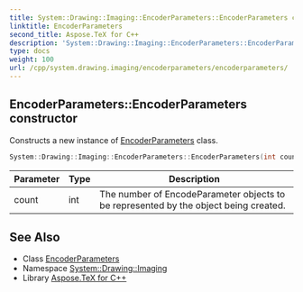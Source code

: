```yaml
---
title: System::Drawing::Imaging::EncoderParameters::EncoderParameters constructor
linktitle: EncoderParameters
second_title: Aspose.TeX for C++
description: 'System::Drawing::Imaging::EncoderParameters::EncoderParameters constructor. Constructs a new instance of EncoderParameters class in C++.'
type: docs
weight: 100
url: /cpp/system.drawing.imaging/encoderparameters/encoderparameters/
---
```

## EncoderParameters::EncoderParameters constructor


Constructs a new instance of [EncoderParameters](../) class.

```cpp
System::Drawing::Imaging::EncoderParameters::EncoderParameters(int count=1)
```


| Parameter | Type | Description |
| --- | --- | --- |
| count | int | The number of EncodeParameter objects to be represented by the object being created. |

## See Also

* Class [EncoderParameters](../)
* Namespace [System::Drawing::Imaging](../../)
* Library [Aspose.TeX for C++](../../../)
